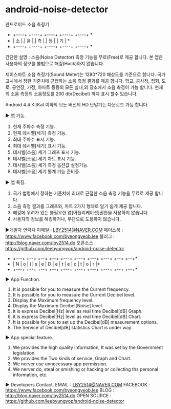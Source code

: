 android-noise-detector
======================

안드로이드 소음 측정기

  *   +----+ +----+ +----+ +----+ +----+ * 
  *   | 소 |.| 음 |.| 측 |.| 정 |.| 기 | * 
  *   +----+ +----+ +----+ +----+ +----+ * 


간단한 설명 : 
소음(Noise Detector) 측정 기능을 무료(Free)로 제공 합니다.
본 앱은 사용자의 정보를 불법으로 해킹(Hack)하지 않습니다.


제이스마트 소음 측정기(Sound Meter)는 1280*720 해상도를 기준으로 합니다.
국가 고시에서 정한 기준치에 근접하는 소음 측정 결과를 제공 합니다.
학교, 공사장, 집회, 도로, 공연장, 가정, 아파트 등등의 모든 실내,외 장소에서 
소음 측정이 가능 합니다.
현재의 소음 측정의 소음정도를 200 db(Decibel) 까지 표시 할수 있습니다.

Android 4.4 KitKat 이하의 모든 버전의 HD 단말기는 다운로드 가능 합니다.

▶ 앱 기능.

1. 현재 주파수 측정 기능.
2. 현재 데시벨[세기] 측정 기능.
3. 최대 주파수 표시 기능.
4. 최대 데시벨[세기] 표시 기능.
5. 데시벨[소음] 세기 그래프 표시 기능.
6. 데시벨[소음] 세기 차트 표시 기능.
7. 데시벨[소음] 세기 측정 옵션값 설정기능.
8. 데시벨[소음] 세기 통계 기능 준비중.
 

▶ 앱 특징.

1. 국가 법령에서 정하는 기준치에 최대로 근접한
   소음 측정 기능을 무료로 제공 합니다.
2. 소음 측정 결과를 그래프와, 차트 2가지 형태로
   알기 쉽게 제공 합니다.
3. 해킹에 우려가 있는 불필요한 앱[어플리케이션]권한을
   사용하지 않습니다.
4. 사용자의 정보를 해킹하거나, 무단으로 도용하지 않습니다.


▶개발자 연락처 
이메일    : LBY2514@NAVER.COM
페이스북  : https://www.facebook.com/byeongyeob.lee
블러그    : http://blog.naver.com/lby2514.do
오픈소스  : https://github.com/leebyungyop/android-noise-detector


  *   +---+ +--+ +--+ +--+ +---+ +---+ +---+ +---+ +--+ +--+* 
  *   | N | o | i | s | e | D | e | t | e | c | t | o | r  |* 
  *   +---+ +--+ +--+ +--+ +---+ +---+ +---+ +---+ +--+ +--+* 

▶ App Function.

1. It is possible for you to measure the Current frequency.
2. It is possible for you to measure the Current Decibel level.
3. Display the Maximum frequency level.
4. Display the Maximum Decibel[Noise] level.
5. it is express Decibel[Hz] level as real time Decibel[dB] Graph.
6. it is express Decibel[Hz] level as real time Decibel[dB] Chart.
7. It is possible for you to set up the  Decibel[dB] measurement options.
8. The Service of Decibel[dB] statistics Chart is under way.

▶ App special feature.
1. We provides the high quality information, It was set by the Government legislation.
2. We provides the Two kinds of service, Graph and Chart.
3. We nerver use unnecessary app permission.
4. We nerver do, steal or smishing or hacking or collecting ths personal information,  etc.

▶ Developers Contact.
EMAIL        : LBY2514@NAVER.COM
FACEBOOK     : https://www.facebook.com/byeongyeob.lee
BLOG         : http://blog.naver.com/lby2514.do
OPEN SOURCE  : https://github.com/leebyungyop/android-noise-detector


